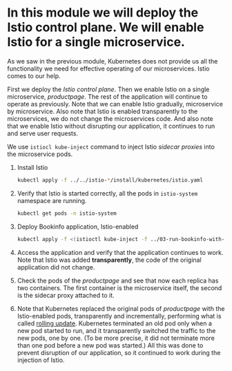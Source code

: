 # In this module we will deploy the Istio control plane. We will enable Istio for a single microservice.

As we saw in the previous module, Kubernetes does not provide us all the functionality we need for effective operating of our microservices. Istio comes to our help.

First we deploy the _Istio control plane_. Then we enable Istio on a single microservice, _productpage_. The rest of the application will continue to operate as previously. Note that we can enable Istio gradually, microservice by microservice. Also note that Istio is enabled transparently to the microservices, we do not change the microservices code. And also note that we enable Istio without disrupting our application, it continues to run and serve user requests.

We use `istiocl kube-inject` command to inject Istio _sidecar proxies_ into the microservice pods.

1. Install Istio
   ```bash
   kubectl apply -f ../../istio-*/install/kubernetes/istio.yaml
   ```
1. Verify that Istio is started correctly, all the pods in `istio-system` namespace are running.
   ```bash
   kubectl get pods -n istio-system
   ```
1. Deploy Bookinfo application, Istio-enabled
   ```bash
   kubectl apply -f <(istioctl kube-inject -f ../03-run-bookinfo-with-kubernetes/bookinfo-productpage.yaml)
   ```

1. Access the application and verify that the application continues to work. Note that Istio was added **transparently**, the code of the original application did not change.

2. Check the pods of the _productpage_ and see that now each replica has two containers. The first container is the microservice itself, the second is the sidecar proxy attached to it.

3. Note that Kubernetes replaced the original pods of _productpage_ with the Istio-enabled pods, transparently and incrementally, performing what is called [rolling update](https://kubernetes.io/docs/tutorials/kubernetes-basics/update-intro/). Kubernetes terminated an old pod only when a new pod started to run, and it transparently switched the traffic to the new pods, one by one. (To be more precise, it did not terminate more than one pod before a new pod was started.) All this was done to prevent disruption of our application, so it continued to work during the injection of Istio.
